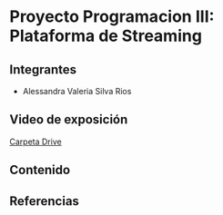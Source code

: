 # Proyecto Programacion III: Plataforma de Streaming

## Integrantes

* Alessandra Valeria Silva Rios

## Video de exposición

[Carpeta Drive]([https://ejemplo.com](https://drive.google.com/drive/folders/1NbzkfU-JEB9smz_uqPJJqI2CYd8MNO5s?usp=drive_link))

## Contenido

## Referencias

